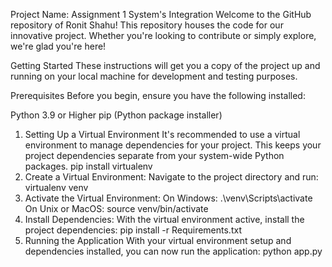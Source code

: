 Project Name: Assignment 1 System's Integration 
Welcome to the GitHub repository of Ronit Shahu! This repository houses the code for our innovative project. Whether you're looking to contribute or simply explore, we're glad you're here!

Getting Started
These instructions will get you a copy of the project up and running on your local machine for development and testing purposes.

Prerequisites
Before you begin, ensure you have the following installed:

Python 3.9 or Higher
pip (Python package installer)
1. Setting Up a Virtual Environment
It's recommended to use a virtual environment to manage dependencies for your project. This keeps your project dependencies separate from your system-wide Python packages.
pip install virtualenv
2. Create a Virtual Environment:
Navigate to the project directory and run:
virtualenv venv
3. Activate the Virtual Environment:
On Windows: .\venv\Scripts\activate
On Unix or MacOS: source venv/bin/activate
4. Install Dependencies:
With the virtual environment active, install the project dependencies:
pip install -r Requirements.txt
5. Running the Application
With your virtual environment setup and dependencies installed, you can now run the application:
python app.py
